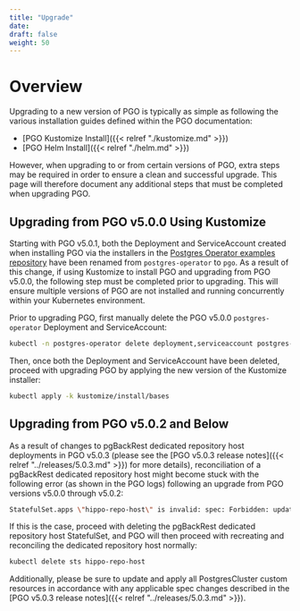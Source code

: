 ```yaml
---
title: "Upgrade"
date:
draft: false
weight: 50
---
```


# Overview

Upgrading to a new version of PGO is typically as simple as following the various installation
guides defined within the PGO documentation:

- [PGO Kustomize Install]({{< relref "./kustomize.md" >}})
- [PGO Helm Install]({{< relref "./helm.md" >}})

However, when upgrading to or from certain versions of PGO, extra steps may be required in order
to ensure a clean and successful upgrade.  This page will therefore document any additional
steps that must be completed when upgrading PGO.

## Upgrading from PGO v5.0.0 Using Kustomize

Starting with PGO v5.0.1, both the Deployment and ServiceAccount created when installing PGO via
the installers in the
[Postgres Operator examples repository](https://github.com/CrunchyData/postgres-operator-examples)
have been renamed from `postgres-operator` to `pgo`.  As a result of this change, if using
Kustomize to install PGO and upgrading from PGO v5.0.0, the following step must be completed prior
to upgrading.  This will ensure multiple versions of PGO are not installed and running concurrently
within your Kubernetes environment.

Prior to upgrading PGO, first manually delete the PGO v5.0.0 `postgres-operator` Deployment and
ServiceAccount:

```bash
kubectl -n postgres-operator delete deployment,serviceaccount postgres-operator
```

Then, once both the Deployment and ServiceAccount have been deleted, proceed with upgrading PGO
by applying the new version of the Kustomize installer:

```bash
kubectl apply -k kustomize/install/bases
```

## Upgrading from PGO v5.0.2 and Below

As a result of changes to pgBackRest dedicated repository host deployments in PGO v5.0.3
(please see the [PGO v5.0.3 release notes]({{< relref "../releases/5.0.3.md" >}}) for more details),
reconciliation of a pgBackRest dedicated repository host might become stuck with the following
error (as shown in the PGO logs) following an upgrade from PGO versions v5.0.0 through v5.0.2:

```bash
StatefulSet.apps \"hippo-repo-host\" is invalid: spec: Forbidden: updates to statefulset spec for fields other than 'replicas', 'template', 'updateStrategy' and 'minReadySeconds' are forbidden
```

If this is the case, proceed with deleting the pgBackRest dedicated repository host StatefulSet,
and PGO will then proceed with recreating and reconciling the dedicated repository host normally:

```bash
kubectl delete sts hippo-repo-host
```

Additionally, please be sure to update and apply all PostgresCluster custom resources in accordance
with any applicable spec changes described in the
[PGO v5.0.3 release notes]({{< relref "../releases/5.0.3.md" >}}).
